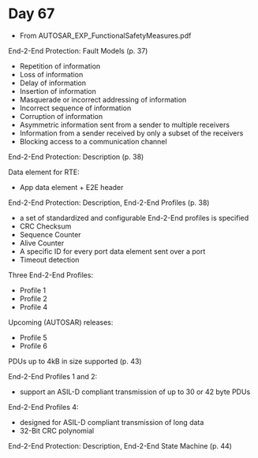 # Day 67

* From AUTOSAR\_EXP\_FunctionalSafetyMeasures.pdf

End-2-End Protection: Fault Models (p. 37)
* Repetition of information
* Loss of information
* Delay of information
* Insertion of information
* Masquerade or incorrect addressing of information
* Incorrect sequence of information
* Corruption of information
* Asymmetric information sent from a sender to multiple receivers
* Information from a sender received by only a subset of the receivers
* Blocking access to a communication channel

End-2-End Protection: Description (p. 38)

Data element for RTE:
* App data element + E2E header

End-2-End Protection: Description, End-2-End Profiles (p. 38)
* a set of standardized and configurable End-2-End profiles is specified
* CRC Checksum
* Sequence Counter
* Alive Counter
* A specific ID for every port data element sent over a port
* Timeout detection

Three End-2-End Profiles:
* Profile 1
* Profile 2
* Profile 4

Upcoming (AUTOSAR) releases:
* Profile 5
* Profile 6

PDUs up to 4kB in size supported (p. 43)

End-2-End Profiles 1 and 2:
* support an ASIL-D compliant transmission of up to 30 or 42 byte PDUs

End-2-End Profiles 4:
* designed for ASIL-D compliant transmission of long data
* 32-Bit CRC polynomial

End-2-End Protection: Description, End-2-End State Machine (p. 44)
